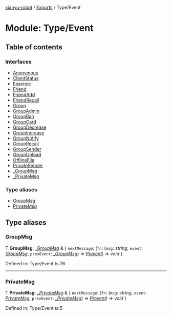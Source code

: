 [xianyu-robot](../README.md) / [Exports](../modules.md) / Type/Event

# Module: Type/Event

## Table of contents

### Interfaces

- [Anonymous](../interfaces/type_event.anonymous.md)
- [ClientStatus](../interfaces/type_event.clientstatus.md)
- [Essence](../interfaces/type_event.essence.md)
- [Friend](../interfaces/type_event.friend.md)
- [FriendAdd](../interfaces/type_event.friendadd.md)
- [FriendRecall](../interfaces/type_event.friendrecall.md)
- [Group](../interfaces/type_event.group.md)
- [GroupAdmin](../interfaces/type_event.groupadmin.md)
- [GroupBan](../interfaces/type_event.groupban.md)
- [GroupCard](../interfaces/type_event.groupcard.md)
- [GroupDecrease](../interfaces/type_event.groupdecrease.md)
- [GroupIncrease](../interfaces/type_event.groupincrease.md)
- [GroupNotify](../interfaces/type_event.groupnotify.md)
- [GroupRecall](../interfaces/type_event.grouprecall.md)
- [GroupSender](../interfaces/type_event.groupsender.md)
- [GroupUpload](../interfaces/type_event.groupupload.md)
- [OfflineFile](../interfaces/type_event.offlinefile.md)
- [PrivateSender](../interfaces/type_event.privatesender.md)
- [\_GroupMsg](../interfaces/type_event._groupmsg.md)
- [\_PrivateMsg](../interfaces/type_event._privatemsg.md)

### Type aliases

- [GroupMsg](type_event.md#groupmsg)
- [PrivateMsg](type_event.md#privatemsg)

## Type aliases

### GroupMsg

Ƭ **GroupMsg**: [*\_GroupMsg*](../interfaces/type_event._groupmsg.md) & { `nextMessage`: (`fn`: (`msg`: *string*, `event`: [*GroupMsg*](type_event.md#groupmsg), `prevEvent`: [*\_GroupMsg*](../interfaces/type_event._groupmsg.md)) => [*Prevent*](type_bot.md#prevent)) => *void*  }

Defined in: Type/Event.ts:76

___

### PrivateMsg

Ƭ **PrivateMsg**: [*\_PrivateMsg*](../interfaces/type_event._privatemsg.md) & { `nextMessage`: (`fn`: (`msg`: *string*, `event`: [*PrivateMsg*](type_event.md#privatemsg), `prevEvent`: [*\_PrivateMsg*](../interfaces/type_event._privatemsg.md)) => [*Prevent*](type_bot.md#prevent)) => *void*  }

Defined in: Type/Event.ts:5
